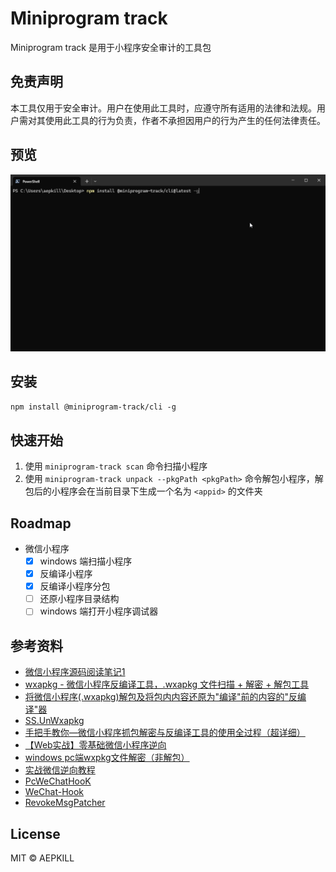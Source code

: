 # Miniprogram track

Miniprogram track 是用于小程序安全审计的工具包

## 免责声明

本工具仅用于安全审计。用户在使用此工具时，应遵守所有适用的法律和法规。用户需对其使用此工具的行为负责，作者不承担因用户的行为产生的任何法律责任。

## 预览

![example](./docs/assets/images/example.gif)

## 安装

 `npm install @miniprogram-track/cli -g`

## 快速开始

1. 使用 `miniprogram-track scan` 命令扫描小程序
2. 使用 `miniprogram-track unpack --pkgPath <pkgPath>` 命令解包小程序，解包后的小程序会在当前目录下生成一个名为 `<appid>` 的文件夹

## Roadmap

- 微信小程序
  - [x] windows 端扫描小程序
  - [x] 反编译小程序
  - [x] 反编译小程序分包
  - [ ] 还原小程序目录结构
  - [ ] windows 端打开小程序调试器

## 参考资料

- [微信小程序源码阅读笔记1](https://lrdcq.com/me/read.php/66.htm)
- [wxapkg - 微信小程序反编译工具，.wxapkg 文件扫描 + 解密 + 解包工具](https://github.com/wux1an/wxapkg)
- [将微信小程序(.wxapkg)解包及将包内内容还原为"编译"前的内容的"反编译"器](https://zhuanlan.zhihu.com/p/558998021)
- [SS.UnWxapkg](https://github.com/chenrensong/SS.UnWxapkg)
- [手把手教你—微信小程序抓包解密与反编译工具的使用全过程（超详细）](https://juejin.cn/post/7312678013559636006)
- [【Web实战】零基础微信小程序逆向](https://forum.butian.net/share/2570)
- [windows pc端wxpkg文件解密（非解包）](https://github.com/BlackTrace/pc_wxapkg_decrypt)
- [实战微信逆向教程](https://www.youtube.com/playlist?list=PLwIrqQCQ5pQmA0OBlMtRCx1FLa3KMQXIJ)
- [PcWeChatHooK](https://github.com/zmrbak/PcWeChatHooK)
- [WeChat-Hook](https://github.com/aixed/WeChat-Hook)
- [RevokeMsgPatcher](https://github.com/huiyadanli/RevokeMsgPatcher)
  
## License

MIT © AEPKILL
